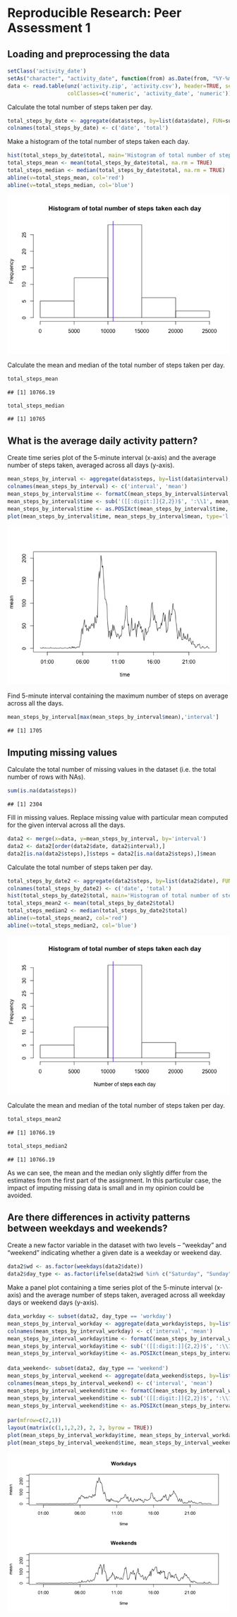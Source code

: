# Reproducible Research: Peer Assessment 1


## Loading and preprocessing the data


```r
setClass('activity_date')
setAs("character", "activity_date", function(from) as.Date(from, "%Y-%m-%d"))
data <- read.table(unz('activity.zip', 'activity.csv'), header=TRUE, sep=",", 
                   colClasses=c('numeric', 'activity_date', 'numeric'))
```


Calculate the total number of steps taken per day.


```r
total_steps_by_date <- aggregate(data$steps, by=list(data$date), FUN=sum)
colnames(total_steps_by_date) <- c('date', 'total')
```

Make a histogram of the total number of steps taken each day.


```r
hist(total_steps_by_date$total, main='Histogram of total number of steps taken each day', xlab=NULL)
total_steps_mean <- mean(total_steps_by_date$total, na.rm = TRUE)
total_steps_median <- median(total_steps_by_date$total, na.rm = TRUE)
abline(v=total_steps_mean, col='red')
abline(v=total_steps_median, col='blue')
```

![](PA1_template_files/figure-html/unnamed-chunk-3-1.png) 

Calculate the mean and median of the total number of steps taken per day.


```r
total_steps_mean
```

```
## [1] 10766.19
```

```r
total_steps_median
```

```
## [1] 10765
```

## What is the average daily activity pattern?

Create time series plot of the 5-minute interval (x-axis) and the average number of steps taken, averaged across all days (y-axis).


```r
mean_steps_by_interval <- aggregate(data$steps, by=list(data$interval), FUN=mean, na.rm=TRUE)
colnames(mean_steps_by_interval) <- c('interval', 'mean')
mean_steps_by_interval$time <- formatC(mean_steps_by_interval$interval, width=4, format='d', flag='0')
mean_steps_by_interval$time <- sub('([[:digit:]]{2,2})$', ':\\1', mean_steps_by_interval$time)
mean_steps_by_interval$time <- as.POSIXct(mean_steps_by_interval$time, format='%H:%M')
plot(mean_steps_by_interval$time, mean_steps_by_interval$mean, type='l', xlab='time', ylab='mean')
```

![](PA1_template_files/figure-html/unnamed-chunk-5-1.png) 

Find 5-minute interval containing the maximum number of steps on average across all the days.


```r
mean_steps_by_interval[max(mean_steps_by_interval$mean),'interval']
```

```
## [1] 1705
```

## Imputing missing values

Calculate the total number of missing values in the dataset (i.e. the total number of rows with NAs).


```r
sum(is.na(data$steps))
```

```
## [1] 2304
```

Fill in missing values. Replace missing value with particular mean computed for the given interval across all the days.


```r
data2 <- merge(x=data, y=mean_steps_by_interval, by='interval')
data2 <- data2[order(data2$date, data2$interval),]
data2[is.na(data2$steps),]$steps = data2[is.na(data2$steps),]$mean
```

Calculate the total number of steps taken per day.


```r
total_steps_by_date2 <- aggregate(data2$steps, by=list(data2$date), FUN=sum)
colnames(total_steps_by_date2) <- c('date', 'total')
hist(total_steps_by_date2$total, main='Histogram of total number of steps taken each day', xlab='Number of steps each day')
total_steps_mean2 <- mean(total_steps_by_date2$total)
total_steps_median2 <- median(total_steps_by_date2$total)
abline(v=total_steps_mean2, col='red')
abline(v=total_steps_median2, col='blue')
```

![](PA1_template_files/figure-html/unnamed-chunk-9-1.png) 

Calculate the mean and median of the total number of steps taken per day.


```r
total_steps_mean2
```

```
## [1] 10766.19
```

```r
total_steps_median2
```

```
## [1] 10766.19
```

As we can see, the mean and the median only slightly differ from the estimates from the first part of 
the assignment. In this particular case, the impact of imputing missing data is small and in my
opinion could be avoided.

## Are there differences in activity patterns between weekdays and weekends?

Create a new factor variable in the dataset with two levels – “weekday” and “weekend” indicating whether a given date is a weekday or weekend day.


```r
data2$wd <- as.factor(weekdays(data2$date))
data2$day_type <- as.factor(ifelse(data2$wd %in% c("Saturday", "Sunday"), "weekend", "workday"))
```

Make a panel plot containing a time series plot of the 5-minute interval (x-axis) and the average number of steps taken, averaged across all weekday days or weekend days (y-axis).


```r
data_workday <- subset(data2, day_type == 'workday')
mean_steps_by_interval_workday <- aggregate(data_workday$steps, by=list(data_workday$interval), FUN=mean)
colnames(mean_steps_by_interval_workday) <- c('interval', 'mean')
mean_steps_by_interval_workday$time <- formatC(mean_steps_by_interval_workday$interval, width=4, format='d', flag='0')
mean_steps_by_interval_workday$time <- sub('([[:digit:]]{2,2})$', ':\\1', mean_steps_by_interval_workday$time)
mean_steps_by_interval_workday$time <- as.POSIXct(mean_steps_by_interval_workday$time, format='%H:%M')

data_weekend<- subset(data2, day_type == 'weekend')
mean_steps_by_interval_weekend <- aggregate(data_weekend$steps, by=list(data_weekend$interval), FUN=mean)
colnames(mean_steps_by_interval_weekend) <- c('interval', 'mean')
mean_steps_by_interval_weekend$time <- formatC(mean_steps_by_interval_weekend$interval, width=4, format='d', flag='0')
mean_steps_by_interval_weekend$time <- sub('([[:digit:]]{2,2})$', ':\\1', mean_steps_by_interval_weekend$time)
mean_steps_by_interval_weekend$time <- as.POSIXct(mean_steps_by_interval_weekend$time, format='%H:%M')

par(mfrow=c(2,1))
layout(matrix(c(1,1,2,2), 2, 2, byrow = TRUE))
plot(mean_steps_by_interval_workday$time, mean_steps_by_interval_workday$mean, type='l', ylim=c(0,250), xlab='time', ylab='mean', main='Workdays')
plot(mean_steps_by_interval_weekend$time, mean_steps_by_interval_weekend$mean, type='l', ylim=c(0,250), xlab='time', ylab='mean', main='Weekends')
```

![](PA1_template_files/figure-html/unnamed-chunk-12-1.png) 
